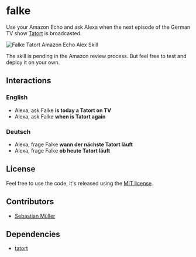 # falke

Use your Amazon Echo and ask Alexa when the next episode of the German TV show [Tatort](http://www.daserste.de/unterhaltung/krimi/tatort/index.html) is broadcasted.

![Falke Tatort Amazon Echo Alex Skill](https://github.com/sbstjn/falke/raw/master/logo.png)

The skill is pending in the Amazon review process. But feel free to test and deploy it on your own.

## Interactions

### English

- Alexa, ask Falke **is today a Tatort on TV**
- Alexa, ask Falke **when is Tatort again**

### Deutsch

- Alexa, frage Falke **wann der nächste Tatort läuft**
- Alexa, frage Falke **ob heute Tatort läuft**

## License

Feel free to use the code, it's released using the [MIT license](https://github.com/sbstjn/falke/blob/master/LICENSE.md).

## Contributors

- [Sebastian Müller](https://sbstjn.com)

## Dependencies

- [tatort](https://github.com/sbstjn/tatort)
